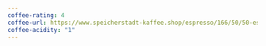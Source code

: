 ```yaml
---
coffee-rating: 4
coffee-url: https://www.speicherstadt-kaffee.shop/espresso/166/50/50-espressomischung
coffee-acidity: "1"
---
```

